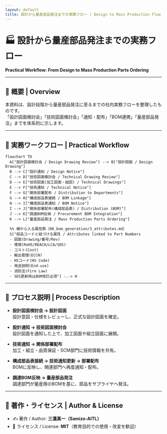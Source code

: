 ```yaml
---
layout: default
title: 設計から量産部品発注までの実務フロー | Design to Mass Production Flow
---
```


# 🏭 設計から量産部品発注までの実務フロー  
**Practical Workflow: From Design to Mass Production Parts Ordering**

---

## 📘 概要 | Overview
本資料は、設計段階から量産部品発注に至るまでの社内実務フローを整理したものです。  
「設計図面検討会」「技術図面検討会」「通知・配布」「BOM連携」「量産部品発注」までを体系的に示します。  

---

## 🔁 実務ワークフロー | Practical Workflow

```mermaid
flowchart TD
  A["設計図面検討会 / Design Drawing Review"] --> B["設計図面 / Design Drawing"]
  B --> C["設計通知 / Design Notice"]
  C --> D["技術図面検討会 / Technical Drawing Review"]
  D --> E["技術図面(加工図面・組図) / Technical Drawings"]
  E --> F["技術通知 / Technical Notice"]
  F --> G["関係部署配布 / Distribution to Departments"]
  G --> H["構成部品表接続 / BOM Linkage"]
  H --> I["構成部品表通知 / BOM Notice"]
  I --> J["関係部署配布(構成部品表) / Distribution (BOM)"]
  J --> K["調達BOM反映 / Procurement BOM Integration"]
  K --> L["量産部品発注 / Mass Production Parts Ordering"]

  %% 横から入る属性群（06_bom_generation/3_attributes.md）
  S["部品コードと紐づける属性 / Attributes linked to Part Numbers
  - 図面(Drawing/番号/Rev)
  - 環境(RoHS/REACH/LCA/SDS)
  - コスト(Cost)
  - 輸出管理(ECCN)
  - HSコード(HS Code)
  - 用途説明(End-use)
  - 消防法(Fire Law)
  - SDS更新時はBOM改訂必須"] -.-> H
```

---

## 📂 プロセス説明 | Process Description

- **設計図面検討会 → 設計図面**  
  設計意図・仕様をレビューし、正式な設計図面を確定。  

- **設計通知 → 技術図面検討会**  
  設計図面を通知した上で、加工図面や組立図面に展開。  

- **技術通知 → 関係部署配布**  
  加工・組立・品質保証・SCM部門に技術情報を共有。  

- **構成部品表接続 → 技術通知更新 → 部署配布**  
  BOMに反映し、関連部門へ再度通知・配布。  

- **調達BOM反映 → 量産部品発注**  
  調達部門が量産用のBOMを基に、部品をサプライヤへ発注。  

---

## 👤 著作・ライセンス | Author & License
- ✍️ 著作 / Author: **三溝真一（Samizo-AITL）**  
- 📜 ライセンス / License: **MIT**（教育目的での使用・改変を歓迎）  
